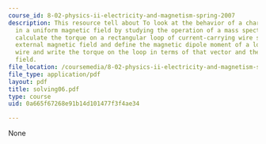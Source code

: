 ```yaml
---
course_id: 8-02-physics-ii-electricity-and-magnetism-spring-2007
description: This resource tell about To look at the behavior of a charged particle
  in a uniform magnetic field by studying the operation of a mass spectrometer, to
  calculate the torque on a rectangular loop of current-carrying wire sitting in an
  external magnetic field and define the magnetic dipole moment of a loop of current-carrying
  wire and write the torque on the loop in terms of that vector and the external magnetic
  field.
file_location: /coursemedia/8-02-physics-ii-electricity-and-magnetism-spring-2007/0a665f67268e91b14d101477f3f4ae34_solving06.pdf
file_type: application/pdf
layout: pdf
title: solving06.pdf
type: course
uid: 0a665f67268e91b14d101477f3f4ae34

---
```

None